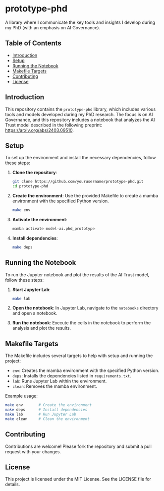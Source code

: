 # prototype-phd

A library where I communicate the key tools and insights I develop during my PhD (with an emphasis on AI Governance).

## Table of Contents
- [Introduction](#introduction)
- [Setup](#setup)
- [Running the Notebook](#running-the-notebook)
- [Makefile Targets](#makefile-targets)
- [Contributing](#contributing)
- [License](#license)

## Introduction

This repository contains the `prototype-phd` library, which includes various tools and models developed during my PhD research. The focus is on AI Governance, and this repository includes a notebook that analyzes the AI Trust model described in the
following preprint: https://arxiv.org/abs/2403.09510.

## Setup

To set up the environment and install the necessary dependencies, follow these steps:

1. **Clone the repository**:
    ```bash
    git clone https://github.com/yourusername/prototype-phd.git
    cd prototype-phd
    ```

2. **Create the environment**:
    Use the provided Makefile to create a mamba environment with the specified Python version.
    ```bash
    make env
    ```

3. **Activate the environment**:
    ```bash
    mamba activate model-ai.phd_prototype
    ```

4. **Install dependencies**:
    ```bash
    make deps
    ```

## Running the Notebook

To run the Jupyter notebook and plot the results of the AI Trust model, follow these steps:

1. **Start Jupyter Lab**:
    ```bash
    make lab
    ```

2. **Open the notebook**:
    In Jupyter Lab, navigate to the `notebooks` directory and open a notebook.

3. **Run the notebook**:
    Execute the cells in the notebook to perform the analysis and plot the results.

## Makefile Targets

The Makefile includes several targets to help with setup and running the project:

- `env`: Creates the mamba environment with the specified Python version.
- `deps`: Installs the dependencies listed in `requirements.txt`.
- `lab`: Runs Jupyter Lab within the environment.
- `clean`: Removes the mamba environment.

Example usage:
```bash
make env       # Create the environment
make deps      # Install dependencies
make lab       # Run Jupyter Lab
make clean     # Clean the environment
```

## Contributing
Contributions are welcome! Please fork the repository and submit a pull request with your changes.

## License
This project is licensed under the MIT License. See the LICENSE file for details.


